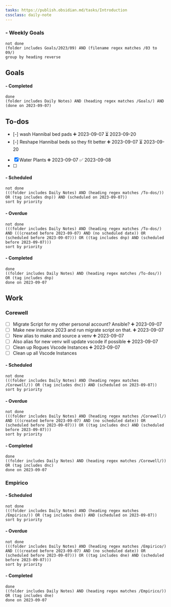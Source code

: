 ```yaml
---
tasks: https://publish.obsidian.md/tasks/Introduction
cssclass: daily-note
---
```

### - Weekly Goals
```tasks
not done
(folder includes Goals/2023/09) AND (filename regex matches /03 to 09/)
group by heading reverse
```
## Goals

#### - Completed
```tasks
done
(folder includes Daily Notes) AND (heading regex matches /Goals/) AND (done on 2023-09-07)
```
## To-dos
- [-] wash Hannibal bed pads ➕ 2023-09-07 ⏳ 2023-09-20
- [-] Reshape Hannibal beds so they fit better ➕ 2023-09-07 ⏳ 2023-09-20
- [x] Water Plants ➕ 2023-09-07 ✅ 2023-09-08
- [ ] 
#### - Scheduled
```tasks
not done
(((folder includes Daily Notes) AND (heading regex matches /To-dos/)) OR (tag includes dnp)) AND (scheduled on 2023-09-07))
sort by priority
```
#### - Overdue
```tasks
not done
(((folder includes Daily Notes) AND (heading regex matches /To-dos/) AND (((created before 2023-09-07) AND (no scheduled date)) OR (scheduled before 2023-09-07))) OR ((tag includes dnp) AND (scheduled before 2023-09-07)))
sort by priority
```
#### - Completed
```tasks
done
((folder includes Daily Notes) AND (heading regex matches /To-dos/)) OR (tag includes dnp)
done on 2023-09-07
```
## Work
### Corewell
- [ ] Migrate Script for my other personal account? Ansible? ➕ 2023-09-07 
- [ ] Make new instance 2023 and run migrate script on that. ➕ 2023-09-07 
- [ ] New alias to make and source a venv ➕ 2023-09-07 
- [ ] Also alias for new venv will update vscode if possible ➕ 2023-09-07 
- [ ] Clean up Rogues Vscode Instances ➕ 2023-09-07 
- [ ] Clean up all Vscode Instances
#### - Scheduled
```tasks
not done
(((folder includes Daily Notes) AND (heading regex matches /Corewell/)) OR (tag includes dnc)) AND (scheduled on 2023-09-07))
sort by priority
```
#### - Overdue
```tasks
not done
(((folder includes Daily Notes) AND (heading regex matches /Corewell/) AND (((created before 2023-09-07) AND (no scheduled date)) OR (scheduled before 2023-09-07))) OR ((tag includes dnc) AND (scheduled before 2023-09-07)))
sort by priority
```
#### - Completed
```tasks
done
((folder includes Daily Notes) AND (heading regex matches /Corewell/)) OR (tag includes dnc)
done on 2023-09-07
```
### Empirico

#### - Scheduled
```tasks
not done
(((folder includes Daily Notes) AND (heading regex matches /Empirico/)) OR (tag includes dne)) AND (scheduled on 2023-09-07))
sort by priority
```
#### - Overdue
```tasks
not done
(((folder includes Daily Notes) AND (heading regex matches /Empirico/) AND (((created before 2023-09-07) AND (no scheduled date)) OR (scheduled before 2023-09-07))) OR ((tag includes dne) AND (scheduled before 2023-09-07)))
sort by priority
```
#### - Completed
```tasks
done
((folder includes Daily Notes) AND (heading regex matches /Empirico/)) OR (tag includes dne)
done on 2023-09-07
```

